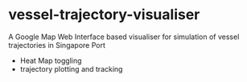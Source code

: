 # vessel-trajectory-visualiser
A Google Map Web Interface based visualiser for simulation of vessel trajectories in Singapore Port
- Heat Map toggling
- trajectory plotting and tracking
